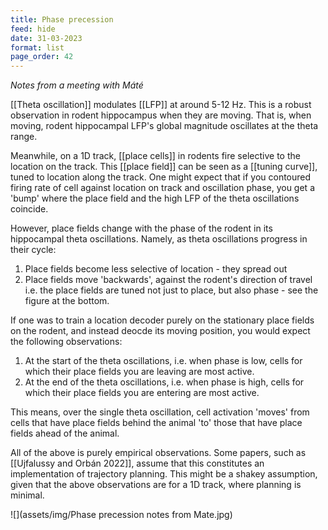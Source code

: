 ```yaml
---
title: Phase precession
feed: hide
date: 31-03-2023
format: list
page_order: 42
---
```



*Notes from a meeting with Máté*

[[Theta oscillation]] modulates [[LFP]] at around 5-12 Hz. This is a robust observation in rodent hippocampus when they are moving. That is, when moving, rodent hippocampal LFP's global magnitude oscillates at the theta range.

Meanwhile, on a 1D track, [[place cells]] in rodents fire selective to the location on the track. This [[place field]] can be seen as a [[tuning curve]], tuned to location along the track. One might expect that if you contoured firing rate of cell against location on track and oscillation phase, you get a 'bump' where the place field and the high LFP of the theta oscillations coincide.

However, place fields change with the phase of the rodent in its hippocampal theta oscillations. Namely, as theta oscillations progress in their cycle:
1. Place fields become less selective of location - they spread out
2. Place fields move 'backwards', against the rodent's direction of travel
i.e. the place fields are tuned not just to place, but also phase - see the figure at the bottom.

If one was to train a location decoder purely on the stationary place fields on the rodent, and instead deocde its moving position, you would expect the following observations:
1. At the start of the theta oscillations, i.e. when phase is low, cells for which their place fields you are leaving are most active.
2. At the end of the theta oscillations, i.e. when phase is high, cells for which their place fields you are entering are most active.

This means, over the single theta oscillation, cell activation 'moves' from cells that have place fields behind the animal 'to' those that have place fields ahead of the animal.

All of the above is purely empirical observations. Some papers, such as [[Ujfalussy and Orbán 2022]], assume that this constitutes an implementation of trajectory planning. This might be a shakey assumption, given that the above observations are for a 1D track, where planning is minimal.


![](assets/img/Phase precession notes from Mate.jpg)